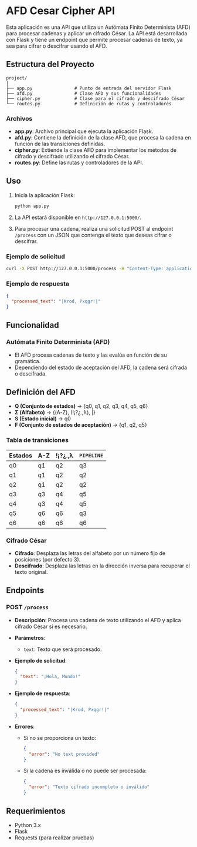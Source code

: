
# AFD Cesar Cipher API

Esta aplicación es una API que utiliza un Autómata Finito Determinista (AFD) para procesar cadenas y aplicar un cifrado César. La API está desarrollada con Flask y tiene un endpoint que permite procesar cadenas de texto, ya sea para cifrar o descifrar usando el AFD.

## Estructura del Proyecto

```
project/
│
├── app.py                # Punto de entrada del servidor Flask
├── afd.py                # Clase AFD y sus funcionalidades
├── cipher.py             # Clase para el cifrado y descifrado César
└── routes.py             # Definición de rutas y controladores
```

### Archivos

- **app.py**: Archivo principal que ejecuta la aplicación Flask.
- **afd.py**: Contiene la definición de la clase AFD, que procesa la cadena en función de las transiciones definidas.
- **cipher.py**: Extiende la clase AFD para implementar los métodos de cifrado y descifrado utilizando el cifrado César.
- **routes.py**: Define las rutas y controladores de la API.

## Uso

1. Inicia la aplicación Flask:

   ```bash
   python app.py
   ```

2. La API estará disponible en `http://127.0.0.1:5000/`.

3. Para procesar una cadena, realiza una solicitud POST al endpoint `/process` con un JSON que contenga el texto que deseas cifrar o descifrar.

### Ejemplo de solicitud

```bash
curl -X POST http://127.0.0.1:5000/process -H "Content-Type: application/json" -d '{"text": "¡Hola, Mundo!"}'
```

### Ejemplo de respuesta

```json
{
  "processed_text": "|Krod, Pxqgr!|"
}
```

## Funcionalidad

### Autómata Finito Determinista (AFD)

- El AFD procesa cadenas de texto y las evalúa en función de su gramática.
- Dependiendo del estado de aceptación del AFD, la cadena será cifrada o descifrada.
## Definición del AFD

- **Q (Conjunto de estados)** -> {q0, q1, q2, q3, q4, q5, q6}
- **Σ (Alfabeto)** -> {(A-Z), (!¡?¿.,λ), |}
- **S (Estado inicial)** -> q0
- **F (Conjunto de estados de aceptación)** -> {q1, q2, q5}

### Tabla de transiciones

| Estados | A-Z  | !¡?¿.,λ  | `PIPELINE`  |
|---------|------|----------|------|
| q0      | q1   | q2       | q3   |
| q1      | q1   | q2       | q2   |
| q2      | q1   | q2       | q2   |
| q3      | q3   | q4       | q5   |
| q4      | q3   | q4       | q5   |
| q5      | q6   | q6       | q3   |
| q6      | q6   | q6       | q6   |
### Cifrado César

- **Cifrado**: Desplaza las letras del alfabeto por un número fijo de posiciones (por defecto 3).
- **Descifrado**: Desplaza las letras en la dirección inversa para recuperar el texto original.

## Endpoints

### POST `/process`

- **Descripción**: Procesa una cadena de texto utilizando el AFD y aplica cifrado César si es necesario.
- **Parámetros**: 
  - `text`: Texto que será procesado.
  
- **Ejemplo de solicitud**:

  ```json
  {
    "text": "¡Hola, Mundo!"
  }
  ```

- **Ejemplo de respuesta**:

  ```json
  {
    "processed_text": "|Krod, Pxqgr!|"
  }
  ```

- **Errores**:
  - Si no se proporciona un texto: 

    ```json
    {
      "error": "No text provided"
    }
    ```

  - Si la cadena es inválida o no puede ser procesada: 

    ```json
    {
      "error": "Texto cifrado incompleto o inválido"
    }
    ```

## Requerimientos

- Python 3.x
- Flask
- Requests (para realizar pruebas)

